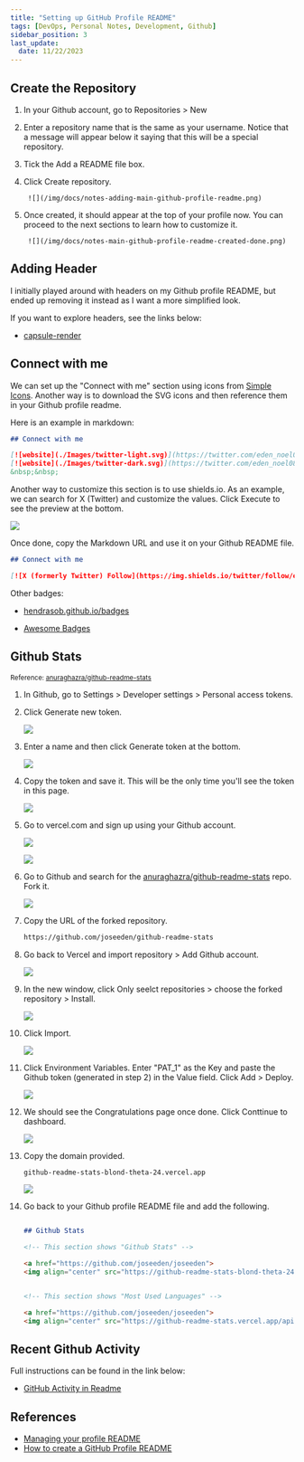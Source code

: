 ```yaml
---
title: "Setting up GitHub Profile README"
tags: [DevOps, Personal Notes, Development, Github]
sidebar_position: 3
last_update:
  date: 11/22/2023
---
```



## Create the Repository 

1. In your Github account, go to Repositories > New 
2. Enter a repository name that is the same as your username. Notice that a message will appear below it saying that this will be a special repository.
3. Tick the Add a README file box.
4. Click Create repository.


        ![](/img/docs/notes-adding-main-github-profile-readme.png)


5. Once created, it should appear at the top of your profile now. You can proceed to the next sections to learn how to customize it.


        ![](/img/docs/notes-main-github-profile-readme-created-done.png)


## Adding Header 

I initially played around with headers on my Github profile README, but ended up removing it instead as I want a more simplified look. 

If you want to explore headers, see the links below:

- [capsule-render](https://github.com/kyechan99/capsule-render?tab=readme-ov-file#soft)

## Connect with me 

We can set up the "Connect with me" section using icons from [Simple Icons](https://simpleicons.org/). Another way is to download the SVG icons and then reference them in your Github profile readme.

Here is an example in markdown:

```markdown
## Connect with me

[![website](./Images/twitter-light.svg)](https://twitter.com/eden_noel08#gh-light-mode-only)
[![website](./Images/twitter-dark.svg)](https://twitter.com/eden_noel08#gh-dark-mode-only)
&nbsp;&nbsp;

```

Another way to customize this section is to use shields.io.
As an example, we can search for X (Twitter) and customize the values. Click Execute to see the preview at the bottom. 

![](/img/docs/notes-adding-twitter-x-icons-using-shieldsio.png)

Once done, copy the Markdown URL and use it on your Github README file.

```markdown
## Connect with me

[![X (formerly Twitter) Follow](https://img.shields.io/twitter/follow/eden_noel08?style=for-the-badge&logo=twitter&label=Twitter&labelColor=f3f7fa&color=1D9BF0)][twitter]
```

Other badges:

- [hendrasob.github.io/badges](https://hendrasob.github.io/badges/#social-)

- [Awesome Badges](https://dev.to/envoy_/150-badges-for-github-pnk)


## Github Stats 

<small>Reference: [anuraghazra/github-readme-stats](https://github.com/anuraghazra/github-readme-stats)</small>

1. In Github, go to Settings > Developer settings > Personal access tokens.

2. Click Generate new token.

    ![](/img/docs/notes-github-generate-new-token-now.png)

3. Enter a name and then click Generate token at the bottom. 

    ![](/img/docs/notes-genrate-tolen-enter-name.png)

4. Copy the token and save it. This will be the only time you'll see the token in this page.

    ![](/img/docs/notes-gen-token-saved.png)

5. Go to vercel.com and sign up using your Github account. 

    ![](/img/docs/notes-sign-up-vercel.png)

    ![](/img/docs/notes-sign-up-vercel-using-github-go.png)


6. Go to Github and search for the [anuraghazra/github-readme-stats](https://github.com/anuraghazra/github-readme-stats) repo. Fork it. 

    ![](/img/docs/notes-goto-github-repo-and-fork-repo.png)

7. Copy the URL of the forked repository.

    ```bash
    https://github.com/joseeden/github-readme-stats 
    ```

8. Go back to Vercel and import repository > Add Github account.

    ![](/img/docs/notes-import-git-repo.png)

9. In the new window, click Only seelct repositories > choose the forked repository > Install.

    ![](/img/docs/instal-vercel-on-selected-repo-only-specfically-readme-stats-repo.png)

10. Click Import.

    ![](/img/docs/notes-click-import-in-vecelll.png)

11. Click Environment Variables. Enter "PAT_1" as the Key and paste the Github token (generated in step 2) in the Value field. Click Add > Deploy.

    ![](/img/docs/notes-add-vercel-token-as-env-varr.png)

12. We should see the Congratulations page once done. Click Conttinue to dashboard.

    ![](/img/docs/notes-deployed-vecel-congratulations.png)

13. Copy the domain provided.

    ```bash
    github-readme-stats-blond-theta-24.vercel.app
    ```
    ![](/img/docs/notes-copy-domain-provided-by-vercelll.png)

14. Go back to your Github profile README file and add the following. 

    ```markdown

    ## Github Stats 

    <!-- This section shows "Github Stats" -->

    <a href="https://github.com/joseeden/joseeden">
    <img align="center" src="https://github-readme-stats-blond-theta-24.vercel.app/api?username=joseeden&show_icons=true&count_private=true&theme=radical&hide_border=true&bg_color=f3f7fa&text_color=000000&title_color=012e95&icon_color=012e95&border_color=012e95&card_width=400&line_height=25"/>


    <!-- This section shows "Most Used Languages" -->

    <a href="https://github.com/joseeden/joseeden">
    <img align="center" src="https://github-readme-stats.vercel.app/api/top-langs/?username=joseeden&hide=java,html&theme=radical&layout=compact&langs_count=8&hide_border=true&bg_color=f3f7fa&text_color=000000&title_color=012e95&icon_color=012e95&border_color=012e95&card_width=400&line_height=25"/>

    ```




## Recent Github Activity

Full instructions can be found in the link below:

- [GitHub Activity in Readme](https://github.com/marketplace/actions/github-activity-readme)

## References

- [Managing your profile README](https://docs.github.com/en/account-and-profile/setting-up-and-managing-your-github-profile/customizing-your-profile/managing-your-profile-readme)
- [How to create a GitHub Profile README](https://dev.to/github/how-to-create-a-github-profile-readme-jha)
